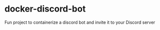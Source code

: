 # docker-discord-bot
Fun project to containerize a discord bot and invite it to your Discord server

